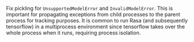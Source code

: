Fix pickling for `UnsupportedModelError` and `InvalidModelError`. This is important for propagating exceptions from child processes to the parent process for tracking purposes. It is common to run Rasa (and subsequently tensorflow) in a multiprocess environment since tensorflow takes over the whole process when it runs, requiring process isolation.
